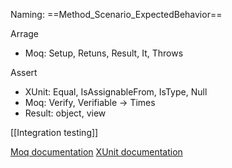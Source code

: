 Naming: ==Method_Scenario_ExpectedBehavior==

Arrage
  - Moq: Setup, Retuns, Result, It, Throws

Assert
  - XUnit: Equal, IsAssignableFrom, IsType, Null
  - Moq: Verify, Verifiable -> Times
  - Result: object, view

[[Integration testing]]

[Moq documentation](https://documentation.help/Moq/)
[XUnit documentation](https://api.xunit.net/v3/3.0.1/)